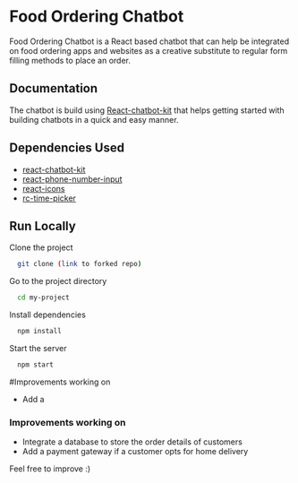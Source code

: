 # Food Ordering Chatbot
Food Ordering Chatbot is a React based chatbot that can help be integrated on food ordering apps and websites as a creative substitute to regular form filling methods to place an order.

## Documentation
The chatbot is build using [React-chatbot-kit](https://fredrikoseberg.github.io/react-chatbot-kit-docs/) that helps getting started with building chatbots in a quick and easy manner.

## Dependencies Used
- [react-chatbot-kit](https://www.npmjs.com/package/react-chatbot-kit)
- [react-phone-number-input](https://www.npmjs.com/package/react-phone-number-input)
- [react-icons](https://react-icons.github.io/react-icons/)
- [rc-time-picker](https://www.npmjs.com/package/rc-time-picker)
## Run Locally

Clone the project

```bash
  git clone (link to forked repo)
```

Go to the project directory

```bash
  cd my-project
```

Install dependencies

```bash
  npm install
```


Start the server

```bash
  npm start
```
#Improvements working on
- Add a 

### Improvements working on
- Integrate a database to store the order details of customers
- Add a payment gateway if a customer opts for home delivery

Feel free to improve :)
  